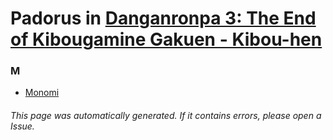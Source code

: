# Padorus in [Danganronpa 3: The End of Kibougamine Gakuen - Kibou-hen](https://myanimelist.net/anime/34103/Danganronpa_3__The_End_of_Kibougamine_Gakuen_-_Kibou-hen)

### M
* [Monomi](https://github.com/shadow578/Project-Padoru/blob/master/table-of-contents/characters/Monomi.md)

###### This page was automatically generated. If it contains errors, please open a Issue.
